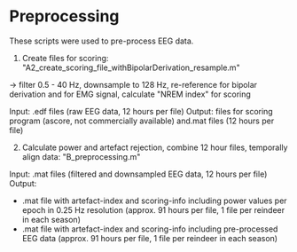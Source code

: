 # Preprocessing

These scripts were used to pre-process EEG data.

1. Create files for scoring: "A2_create_scoring_file_withBipolarDerivation_resample.m"

-> filter 0.5 - 40 Hz, downsample to 128 Hz, re-reference for bipolar derivation and for EMG signal, calculate "NREM index" for scoring

Input: .edf files (raw EEG data, 12 hours per file)
Output: files for scoring program (ascore, not commercially available) and.mat files (12 hours per file)


2. Calculate power and artefact rejection, combine 12 hour files, temporally align data: "B_preprocessing.m"

Input: .mat files (filtered and downsampled EEG data, 12 hours per file)
Output:
- .mat file with artefact-index and scoring-info including power values per epoch in 0.25 Hz resolution (approx. 91 hours per file, 1 file per reindeer in each season)
- .mat file with artefact-index and scoring-info including pre-processed EEG data (approx. 91 hours per file, 1 file per reindeer in each season)